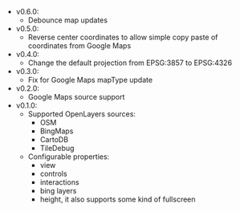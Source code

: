 * v0.6.0:
  * Debounce map updates
* v0.5.0:
  * Reverse center coordinates to allow simple copy paste of coordinates from Google Maps
* v0.4.0:
  * Change the default projection from EPSG:3857 to EPSG:4326
* v0.3.0:
  * Fix for Google Maps mapType update
* v0.2.0:
  * Google Maps source support
* v0.1.0:
  * Supported OpenLayers sources:
    * OSM
    * BingMaps
    * CartoDB
    * TileDebug
  * Configurable properties:
    * view
    * controls
    * interactions
    * bing layers
    * height, it also supports some kind of fullscreen

